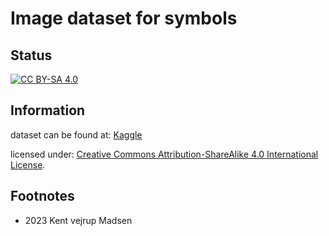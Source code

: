 # Image dataset for symbols
## Status
[![CC BY-SA 4.0][cc-by-sa-image]][cc-by-sa]


## Information
dataset can be found at: [Kaggle](https://www.kaggle.com/datasets/kentvejrupmadsen/letter-images-dataset)

licensed under: [Creative Commons Attribution-ShareAlike 4.0 International License][cc-by-sa].


## Footnotes
* 2023 Kent vejrup Madsen

[cc-by-sa]: http://creativecommons.org/licenses/by-sa/4.0/
[cc-by-sa-image]: https://licensebuttons.net/l/by-sa/4.0/88x31.png
[cc-by-sa-shield]: https://img.shields.io/badge/License-CC%20BY--SA%204.0-lightgrey.svg

